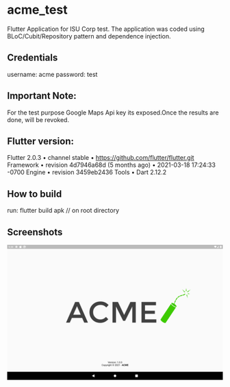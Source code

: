 # acme_test

Flutter Application for ISU Corp test.
The application was coded using BLoC/Cubit/Repository pattern and dependence injection.

## Credentials
username: acme
password: test

## Important Note:
For the test purpose Google Maps Api key its exposed.Once the results are done, will be revoked.

## Flutter version:
Flutter 2.0.3 • channel stable • https://github.com/flutter/flutter.git
Framework • revision 4d7946a68d (5 months ago) • 2021-03-18 17:24:33 -0700
Engine • revision 3459eb2436
Tools • Dart 2.12.2


## How to build
run: flutter build apk // on root directory

## Screenshots
![alt text](https://github.com/kncio/ACME_APK/blob/master/assets/screenshots/10IncTablet1629077884.png?raw=true)
